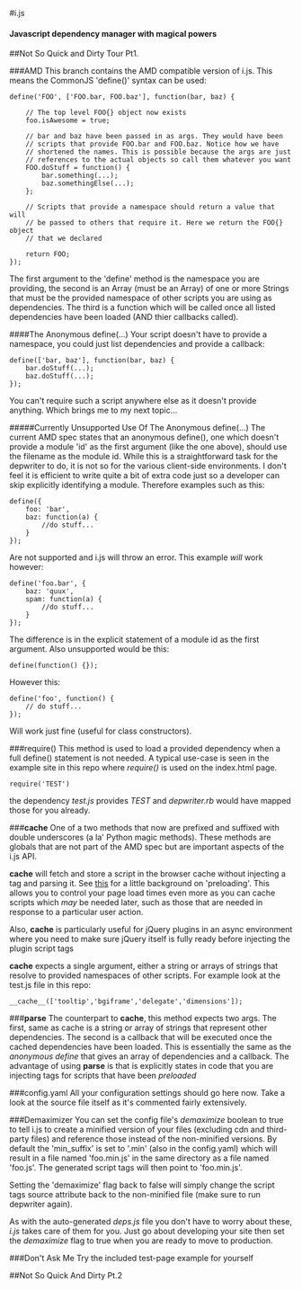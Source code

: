 #i.js
#### Javascript dependency manager with magical powers

##Not So Quick and Dirty Tour Pt1.

###AMD
This branch contains the AMD compatible version of i.js. This means the
CommonJS 'define()' syntax can be used:

	define('FOO', ['FOO.bar, FOO.baz'], function(bar, baz) {
		
		// The top level FOO{} object now exists
		foo.isAwesome = true;
		
		// bar and baz have been passed in as args. They would have been
		// scripts that provide FOO.bar and FOO.baz. Notice how we have
		// shortened the names. This is possible because the args are just
		// references to the actual objects so call them whatever you want
		FOO.doStuff = function() {
			bar.something(...);
			baz.somethingElse(...);
		};
		
		// Scripts that provide a namespace should return a value that will
		// be passed to others that require it. Here we return the FOO{} object
		// that we declared
		
		return FOO;
	});
	
The first argument to the 'define' method is the namespace you are providing, 
the second is an Array (must be an Array) of one or more Strings that must be
the provided namespace of other scripts you are using as dependencies. The third
is a function which will be called once all listed dependencies have been loaded
(AND thier callbacks called).

####The Anonymous define(...)
Your script doesn't have to provide a namespace, you could just list dependencies and 
provide a callback:

	define(['bar, baz'], function(bar, baz) {
		bar.doStuff(...);
		baz.doStuff(...);
	});
	
You can't require such a script anywhere else as it doesn't provide anything. Which
brings me to my next topic...

#####Currently Unsupported Use Of The Anonymous define(...)
The current AMD spec states that an anonymous define(),
one which doesn't provide a module 'id' as the first argument (like the one above),
should use the filename as the module id. While this is a straightforward task
for the depwriter to do, it is not so for the various client-side environments. 
I don't feel it is efficient to write quite a bit of extra code just so a developer
can skip explicitly identifying a module. Therefore examples such as this:

	define({
		foo: 'bar',
		baz: function(a) {
			//do stuff...
		}
	});
	
Are not supported and i.js will throw an error. This example _will_ work however:

	define('foo.bar', {
		baz: 'quux',
		spam: function(a) {
			//do stuff...
		}
	});
	
The difference is in the explicit statement of a module id as the first argument.
Also unsupported would be this:

	define(function() {});
	
However this:

	define('foo', function() {
		// do stuff...
	});
	
Will work just fine (useful for class constructors).

###require()
This method is used to load a provided dependency when a full define()
statement is not needed. A typical use-case is seen in the example site in
this repo where *require()* is used on the index.html page. 

	require('TEST')
	
the dependency *test.js* provides *TEST* and *depwriter.rb* would have mapped those
for you already. 

###__cache__
One of a two methods that now are prefixed and suffixed with double underscores (a la' 
Python magic methods). These methods are globals that are not part of the AMD
spec but are important aspects of the i.js API.

__cache__ will fetch and store a script in the browser cache without injecting
a tag and parsing it. See [this](http://www.phpied.com/preload-cssjavascript-without-execution/)
for a little background on 'preloading'. This allows you to control your page
load times even more as you can cache scripts which _may_ be needed later, such as
those that are needed in response to a particular user action.

Also, __cache__ is particularly useful for jQuery plugins in an async environment
where you need to make sure jQuery itself is fully ready before injecting the 
plugin script tags

__cache__ expects a single argument, either a string or arrays of strings that
resolve to provided namespaces of other scripts. For example look at the test.js
file in this repo:

	__cache__(['tooltip','bgiframe','delegate','dimensions']);
	
###__parse__
The counterpart to __cache__, this method expects two args. The first, same as
cache is a string or array of strings that represent other dependencies. The 
second is a callback that will be executed once the cached dependencies have
been loaded. This is essentially the same as the *anonymous define* that gives
an array of dependencies and a callback. The advantage of using __parse__ is
that is explicitly states in code that you are injecting tags for scripts that
have been *preloaded* 

###config.yaml
All your configuration settings should go here now. Take a look at the source
file itself as it's commented fairly extensively. 

###Demaximizer
You can set the config file's *demaximize* boolean to true to tell i.js to
create a minified version of your files (excluding cdn and third-party files)
and reference those instead of the non-minified versions. By default the 'min_suffix' is
set to '.min' (also in the config.yaml) which will result in a file named
'foo.min.js' in the same directory as a file named 'foo.js'. The generated
script tags will then point to 'foo.min.js'.

Setting the 'demaximize' flag back to false will simply change the script tags
source attribute back to the non-minified file (make sure to run depwriter again).

As with the auto-generated *deps.js* file you don't have to worry about these,
*i.js* takes care of them for you. Just go about developing your site then set
the *demaximize* flag to true when you are ready to move to production.

###Don't Ask Me
Try the included test-page example for yourself

##Not So Quick And Dirty Pt.2


